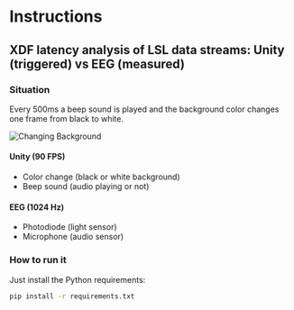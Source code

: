 # Instructions

## XDF latency analysis of LSL data streams: Unity (triggered) vs EEG (measured)

### Situation

Every 500ms a beep sound is played and the background color changes one frame from black to white.

![Changing Background](https://raw.githubusercontent.com/mvidaldp/lsl_latency_analysis/master/img/background.gif)

#### Unity (90 FPS)

- Color change (black or white background)
- Beep sound (audio playing or not)

#### EEG (1024 Hz)

- Photodiode (light sensor)
- Microphone (audio sensor)

### How to run it

Just install the Python requirements:

```bash
pip install -r requirements.txt
```
